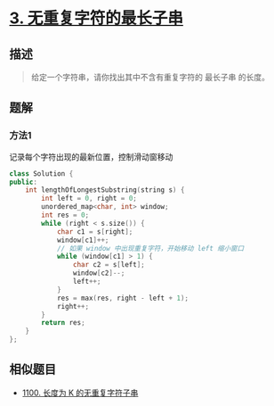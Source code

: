 # [3. 无重复字符的最长子串](https://leetcode-cn.com/problems/longest-substring-without-repeating-characters/)

## 描述

> 给定一个字符串，请你找出其中不含有重复字符的 最长子串 的长度。

## 题解

### 方法1

记录每个字符出现的最新位置，控制滑动窗移动

```c++
class Solution {
public:
    int lengthOfLongestSubstring(string s) {
        int left = 0, right = 0;
        unordered_map<char, int> window;
        int res = 0;
        while (right < s.size()) {
            char c1 = s[right];
            window[c1]++;
            // 如果 window 中出现重复字符，开始移动 left 缩小窗口
            while (window[c1] > 1) {
                char c2 = s[left];
                window[c2]--;
                left++;
            }
            res = max(res, right - left + 1);
            right++;
        }
        return res;
    }
};
```

## 相似题目
- [1100. 长度为 K 的无重复字符子串](https://leetcode-cn.com/problems/find-k-length-substrings-with-no-repeated-characters/)